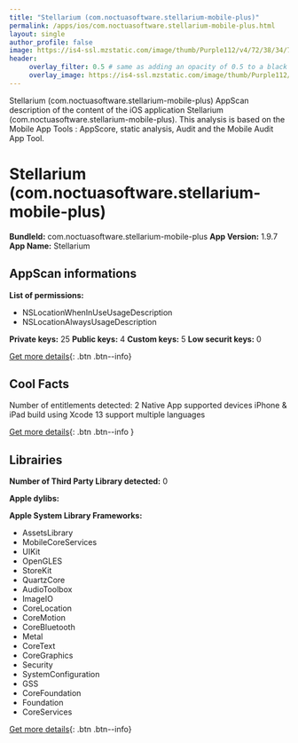 ```yaml
---
title: "Stellarium (com.noctuasoftware.stellarium-mobile-plus)"
permalink: /apps/ios/com.noctuasoftware.stellarium-mobile-plus.html
layout: single
author_profile: false
image: https://is4-ssl.mzstatic.com/image/thumb/Purple112/v4/72/38/34/72383408-4da7-414a-4be4-e5df5e333fda/AppIcon-0-0-1x_U007emarketing-0-0-0-7-0-0-sRGB-0-0-0-GLES2_U002c0-512MB-85-220-0-0.png/512x512bb.jpg
header: 
     overlay_filter: 0.5 # same as adding an opacity of 0.5 to a black background
     overlay_image: https://is4-ssl.mzstatic.com/image/thumb/Purple112/v4/72/38/34/72383408-4da7-414a-4be4-e5df5e333fda/AppIcon-0-0-1x_U007emarketing-0-0-0-7-0-0-sRGB-0-0-0-GLES2_U002c0-512MB-85-220-0-0.png/512x512bb.jpg
---
```

Stellarium (com.noctuasoftware.stellarium-mobile-plus) AppScan description of the content of the iOS application Stellarium (com.noctuasoftware.stellarium-mobile-plus). This analysis is based on the Mobile App Tools : AppScore, static analysis, Audit and the Mobile Audit App Tool.

# Stellarium (com.noctuasoftware.stellarium-mobile-plus)

**BundleId:** com.noctuasoftware.stellarium-mobile-plus
**App Version:** 1.9.7
**App Name:** Stellarium


## AppScan informations 

**List of permissions:** 
- NSLocationWhenInUseUsageDescription
- NSLocationAlwaysUsageDescription
  
  
**Private keys:** 25
**Public keys:** 4
**Custom keys:** 5
**Low securit keys:** 0
  
[Get more details](/pricing.html){: .btn .btn--info}

## Cool Facts

Number of entitlements detected: 2
Native App
supported devices iPhone & iPad
build using Xcode 13
support multiple languages
  
[Get more details](/pricing.html){: .btn .btn--info }

## Librairies 
**Number of Third Party Library detected:** 0


**Apple dylibs:**


**Apple System Library Frameworks:**
- AssetsLibrary
- MobileCoreServices
- UIKit
- OpenGLES
- StoreKit
- QuartzCore
- AudioToolbox
- ImageIO
- CoreLocation
- CoreMotion
- CoreBluetooth
- Metal
- CoreText
- CoreGraphics
- Security
- SystemConfiguration
- GSS
- CoreFoundation
- Foundation
- CoreServices


  
[Get more details](/pricing.html){: .btn .btn--info}

